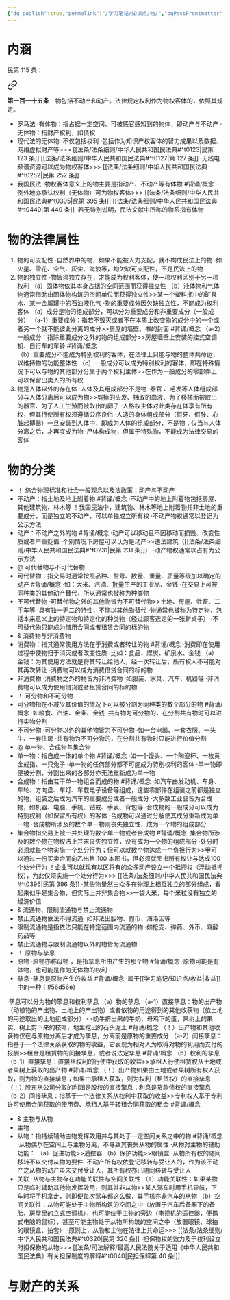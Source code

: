 ```yaml
---
{"dg-publish":true,"permalink":"/学习笔记/知识点/物/","dgPassFrontmatter":true}
---
```


# 内涵
民第 115 条：
<div class="transclusion internal-embed is-loaded"><a class="markdown-embed-link" href="////#t0115" aria-label="Open link"><svg xmlns="http://www.w3.org/2000/svg" width="24" height="24" viewBox="0 0 24 24" fill="none" stroke="currentColor" stroke-width="2" stroke-linecap="round" stroke-linejoin="round" class="svg-icon lucide-link"><path d="M10 13a5 5 0 0 0 7.54.54l3-3a5 5 0 0 0-7.07-7.07l-1.72 1.71"></path><path d="M14 11a5 5 0 0 0-7.54-.54l-3 3a5 5 0 0 0 7.07 7.07l1.71-1.71"></path></svg></a><div class="markdown-embed">



**第一百一十五条**　物包括不动产和动产。法律规定权利作为物权客体的，依照其规定。 

</div></div>

- 罗马法
·有体物：指占据一定空间、可被感官感知到的物体，即动产与不动产
·无体物：指财产权利，如债权
- 现代法的无体物
·不仅包括权利
·包括作为知识产权客体的智力成果以及数据、网络虚拟财产等>>> [[法条/法条细则/中华人民共和国民法典#^t0123\|民第 123 条]] [[法条/法条细则/中华人民共和国民法典#^t0127\|第 127 条]]
·无线电频谱资源可以成为物权客体>>> [[法条/法条细则/中华人民共和国民法典#^t0252\|民第 252 条]]
- 我国民法
·物权客体意义上的物主要是指动产、不动产等有体物 #背诵/概念 
·例外地亦承认权利（无体物）可为物权客体>>> [[法条/法条细则/中华人民共和国民法典#^t0395\|民第 395 条Ⅰ]] [[法条/法条细则/中华人民共和国民法典#^t0440\|第 440 条]]
·若无特别说明，民法文献中所称的物系指有体物
# 物的法律属性
1. 物的可支配性
·自然界中的物，如果不能被人力支配，就不构成民法上的物
·如火星、雪花、空气、灰尘、海浪等，均欠缺可支配性，不是民法上的物
2. 物的独立性
·物皆须独立存在，才能成为权利客体，使一项权利区别于另一项权利
（a）固体物依其本身占据的空间范围而获得独立性
（b）液体物和气体物通常借助由固体物构筑的空间单位而获得独立性>>某一个塑料瓶中的矿泉水、某一金属罐中的石油液化气
·物的重要成分因欠缺独立性，不能成为权利客体
（a）成分是物的组成部分，可以分为重要成分和非重要成分（一般成分）
（a-1）重要成分：指若不毁灭或者不在本质上改变物的成分中的一个或者另一个就不能彼此分离的成分>>房屋的墙壁、书的封面 #背诵/概念 
（a-2）一般成分：指除重要成分之外的物的组成部分>>房屋墙壁上安装的挂式空调机、自行车的车铃 #背诵/概念  
（b）重要成分不能成为特别权利的客体，在法律上只能与物的整体共命运，以维持物的功能整体性
（c）一般成分可以成为特别权利的客体，即在特殊情况下可以与物的其他部分分属于两个权利主体>>在作为一般成分的零部件上可以保留出卖人的所有权
3. 物是人体以外的存在体
·人体及其组成部分不是物
·器官 、毛发等人体组成部分与人体分离后可以成为物>>剪掉的头发、抽取的血液、为了移植而被取出的器官、为了人工生殖而被取出的卵子
·人格权主体对此类存在体享有所有权，但其行使所有权须遵循公序良俗
·人造的身体组成部分（假牙、假肢、心脏起搏器）一旦安装到人体中，即成为人体的组成部分，不是物；仅当与人体分离之后，才再度成为物
·尸体构成物，但属于特殊物，不能成为法律交易的客体
# 物的分类
- ！ 综合物理标准和社会一般观念以及法政策：动产与不动产
- 不动产：指土地及地上附着物 #背诵/概念 
·不动产中的地上附着物包括房屋、其他建筑物、林木等
！我国民法中，建筑物、林木等地上附着物并非土地的重要成分，而是独立的不动产，可以单独成立所有权
·不动产物权通常以登记为公示方法
- 动产：不动产之外的物 #背诵/概念 
·动产可以移动且不因移动而损毁、改变性质或者严重贬值
·个别情况下房屋可以认为是动产>>违法建筑（[[法条/法条细则/中华人民共和国民法典#^t0231\|民第 231 条]]）
·动产物权通常以占有为公示方法
- @ 可代替物与不可代替物
- 可代替物：指交易时通常按照品种、型号、数量、重量、质量等级加以确定的动产 #背诵/概念 
·如：大米、汽油、批量生产的工业品、金钱
·在交易上可被同种类的其他动产替代，所以通常也被称为种类物
- 不可代替物
·可替代物之外的其他物皆为不可替代物>>土地、房屋、牲畜、二手车等
·具有独一无二的特性，不能以其他物替代
·物通常也被称为特定物，包括本来意义上的特定物和特定化的种类物（经过顾客选定的⼀张新桌子）
·不可替代物只能成为借用合同或者租赁合同的标的物
- & 消费物与非消费物
- 消费物：指其通常使用方法在于消费或者转让的物 #背诵/概念 
·消费即在使用过程中使物归于消灭或者改变性质
·比如：食品、煤炭、矿泉水、金钱
（a）金钱：为其使用方法就是将其转让给他人，经一次转让后，所有权人不可能对其再次转让
·消费物可以成为消费借贷合同的标的物
- 非消费物
·消费物之外的物皆为非消费物
·如服装、家具、汽车、机器等
·非消费物可以成为使用借货或者租赁合同的标的物
- ！ 可分物和不可分物
- 可分物指在不减少其价值的情况下可以被分割为同种类的数个部分的物 #背诵/概念 
·如粮食、汽油、金条、金钱
·共有物为可分物的，在分割共有物时可以进行实物分割
- 不可分物
·可分物以外的其他物皆为不可分物
·如一台电器、一套衣服、一头牛、一套住房
·共有物为不可分物的，在分割共有物时只能进行价值分割
- @ 单一物、合成物与集合物
- 单一物：指自成一体的单个物 #背诵/概念 
·如一个馒头、一个陶瓷杯、一枚黄金戒指、一只兔子
·单一物的任何部分都不可能成为特别权利的客体
·单一物即便被分割，分割出来的各部分亦无法重新成为单一物
- 合成物：指由若干单一物组合而成的物 #背诵/概念 
·如汽车由发动机、车身、车轮、方向盘、车灯、车载电子设备等组成，这些零部件在组装之前都是独立的物，组装之后成为汽车的重要成分或者⼀般成分
·大多数工业品皆为合成物，如机器、电脑、手机、钻戒、手表、背包等
·合成物的一般成分可以成为特别权利（如保留所有权）的客体
·合成物可以通过分解使其成分重新成为单一物
·合成物所涉及的数个单一物则丧失独立性，成为一个物的组成部分
- 集合物指交易上被一并处理的数个单一物或者合成物 #背诵/概念 
·集合物所涉及的数个物在物权法上并末丧失独立性，没有成为一个物的组成部分
·处分时必须就每个物实施一个处分行为；但可以就数个物达成一个负担行为>>甲可以通过一份买卖合同向乙出售 100 本图书，但必须就图书所有权让与达成100 个处分行为
！企业可以就现有以区将有的众多动产设立一个抵押权（浮动抵押权），为此仅须实施一个处分行为>>> [[法条/法条细则/中华人民共和国民法典#^t0396\|民第 396 条]]
·某些物量然由众多在物理上相互独立的部分组成，看起来似乎是集合物，但实际上并非集合物>>一袋大米，每个米粒没有独立的经济价值
- & 流通物、限制流通物与禁止流通物
- 禁止流通物依法不得流通
·如非法出版物、假币、海洛因等
- 限制流通物是指依法只能在特定范围内流通的物
·如枪支、弹药、外币、麻醉药品等
- 禁止流通物与限制流通物以外的物皆为流通物
- ！ 原物与孳息
- 原物
·原物亦称母物 ，是指孳息所由产生的那个物 #背诵/概念 
·原物可能是有体物，也可能是作为无体物的权利
- 孳息
·孳息是原物产生的收益 #背诵/概念 
·属于[[学习笔记/知识点/收益\|收益]]中的一种
{ #56d56e}

·孳息可以分为物的擎息和权利孳息
（a）物的孳息
（a-1）直接孳息：物的出产物（动植物的产出物、土地上的产出物）或者依物的用途得到的其他收获物（依土地的用途取出的土地组成部分）>>奶牛挤出来的牛奶、母鸡下的蛋，果树上的果实、树上剪下来的枝叶，地里挖出的石头泥土 #背诵/概念 
（！）出产物和其他收获物仅在与原物分离后才成为孳息，分离前是原物的重要成分
（a-2）间接孳息：指基于一个法律关系获取的物的收益，它表现为相对人为取得对物的利用而支付的报酬>>租金是租赁物的间接孳息，或者说法定孳息 #背诵/概念 
（b）权利的孳息
（b-1）直接孳息：直接从权利的行使中获取的收益>>承租人行使租赁权从土地或者果树上获取的出产物 #背诵/概念 
（！）出产物如果由土地或者果树所有权人获取，则为物的直接孳息；如果由承租人获取，则为权利（租赁权）的直接孳息
（！）股东从公司分取的利润是股权的直接擎息；利息是货款债权的直接擎息
（b-2）间接孳息：指基于一个法律关系从权利中获取的收益>>专利权人基于专利许可使用合同获取的使用费、承租人基于转租合同获取的租金 #背诵/概念 
- & 主物与从物
- 主物
- 从物：指持续辅助主物发挥效用并与其处于一定空间关系之中的物 #背诵/概念 
·从物偶尔在空间上与主物分离，不导致其丧失从物的属性
·从物对主物的辅助功能：
（a）促进功能>>遥控器
（b）保护功能>>眼镜盒
·从物所有权的随同移转不以交付从物为要件
·不动产所有权依登记移转与受让人的，作为该不动产之从物的动产虽未交付受让人，其所有权亦已随同移转与受让人
- 关联
·从物与主物存在功能关联性与空间关联性
（a）功能关联性：如果某物只是临时辅助其他物发挥效用，则其并非从物>>某人驾车时用手机导航，下车时将手机拿走，则即便每次驾车都这么做，其手机亦非汽车的从物
（b）空间关联性：从物可能处于主物所构筑的空间之中（放置于汽车后备厢下的备胎、房屋里的立式空调机），也可能位于主物的旁边（电视机的遥控器，便携式电脑的鼠标），甚至可能主物处于从物所构筑的空间之中（放置眼镜、球拍的眼镜盒、拍套）
·原则上，从物和主物在法律上共命运>>> [[法条/法条细则/中华人民共和国民法典#^t0320\|民第 320 条]]
·担保物权的效力及于权利设立时担保物的从物>>> [[法条/司法解释/最高人民法院关于适用《中华人民共和国民法典》有关担保制度的解释#^t0040\|民担保释第 40 条Ⅰ]]
#  与[财产](/学习笔记/知识点/财产)的关系
